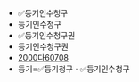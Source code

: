 - ✅등기인수청구
- 등기인수청구
- ✅등기인수청구권
- 등기인수청구권
- [2000다60708](https://casenote.kr/%EB%8C%80%EB%B2%95%EC%9B%90/2000%EB%8B%A460708)
- 등기=✅등기청구ㆍ✅등기인수청구